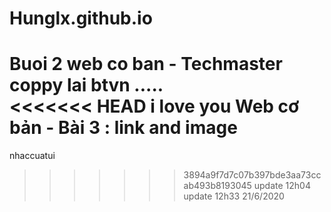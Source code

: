 # Hunglx.github.io

Buoi 2 web co ban - Techmaster 
coppy lai btvn
.....
<br>
<<<<<<< HEAD
i love you
 Web cơ bản - Bài 3 : link and image
=======
nhaccuatui
>>>>>>> 3894a9f7d7c07b397bde3aa73ccab493b8193045
update 12h04
update 12h33 21/6/2020